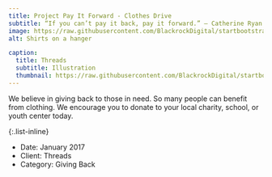 ```yaml
---
title: Project Pay It Forward - Clothes Drive
subtitle: “If you can’t pay it back, pay it forward.” — Catherine Ryan Hyde
image: https://raw.githubusercontent.com/BlackrockDigital/startbootstrap-agency/master/src/assets/img/portfolio/01-full.jpg
alt: Shirts on a hanger

caption:
  title: Threads
  subtitle: Illustration
  thumbnail: https://raw.githubusercontent.com/BlackrockDigital/startbootstrap-agency/master/src/assets/img/portfolio/01-thumbnail.jpg
---
```

We believe in giving back to those in need. So many people can benefit from clothing. We encourage you to donate to your local charity, school, or youth center today. 

{:.list-inline}
- Date: January 2017
- Client: Threads
- Category: Giving Back

